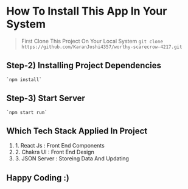 # How To Install This App In Your System

> First Clone This Project On Your Local System
> `git clone https://github.com/KaranJoshi4357/worthy-scarecrow-4217.git`

## Step-2) Installing Project Dependencies

    `npm install`

## Step-3) Start Server

    `npm start run`

## Which Tech Stack Applied In Project

  <ol>  
  <li>1. React Js : Front End Components</li>
  <li>2. Chakra UI : Front End Design </li>
  <li>3. JSON Server : Storeing Data And Updating </li>
  </ol>

## Happy Coding :)
